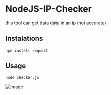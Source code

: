 # NodeJS-IP-Checker

this tool can get data data in an ip (not accurate)

## Instalations
```npm install request```

## Usage
```node checker.js```

![image](https://camo.githubusercontent.com/aa34cc4dd1ebcd63d4863c0bff84e9ca04ed5e7452fbe4ae76e4e9586e75d24a/68747470733a2f2f63646e2e646973636f72646170702e636f6d2f6174746163686d656e74732f3738303434333130313539363232313436302f3738303435353233393038303836393839382f756e6b6e6f776e2e706e67)
